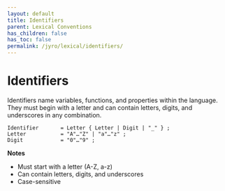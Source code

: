 ```yaml
---
layout: default
title: Identifiers
parent: Lexical Conventions
has_children: false
has_toc: false
permalink: /jyro/lexical/identifiers/
---
```


# Identifiers

Identifiers name variables, functions, and properties within the language. They must begin with a letter and can contain letters, digits, and underscores in any combination.

```
Identifier       = Letter { Letter | Digit | "_" } ;
Letter           = "A"…"Z" | "a"…"z" ;
Digit            = "0"…"9" ;
```

**Notes**
- Must start with a letter (A-Z, a-z)
- Can contain letters, digits, and underscores
- Case-sensitive